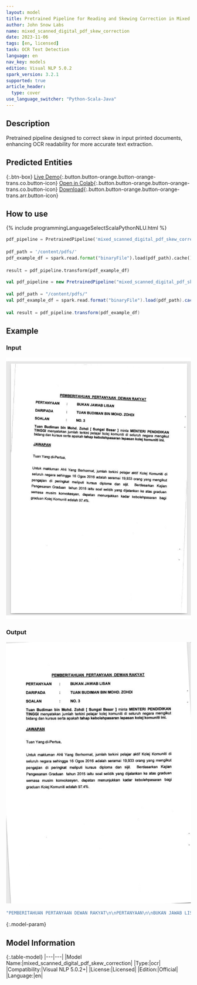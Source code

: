 ```yaml
---
layout: model
title: Pretrained Pipeline for Reading and Skewing Correction in Mixed Scanned and Digital PDF Documents
author: John Snow Labs
name: mixed_scanned_digital_pdf_skew_correction
date: 2023-11-06
tags: [en, licensed]
task: OCR Text Detection
language: en
nav_key: models
edition: Visual NLP 5.0.2
spark_version: 3.2.1
supported: true
article_header:
  type: cover
use_language_switcher: "Python-Scala-Java"
---
```


## Description

Pretrained pipeline designed to correct skew in input printed documents, enhancing OCR readability for more accurate text extraction.

## Predicted Entities

{:.btn-box}
[Live Demo](https://demo.johnsnowlabs.com/ocr/PP_MIXED_SCANNED_DIGITAL_PDF_SKEW_CORRECTION/){:.button.button-orange.button-orange-trans.co.button-icon}
[Open in Colab](https://github.com/JohnSnowLabs/spark-ocr-workshop/blob/master/jupyter/Cards/SparkOcrPretrainedPipelinesMixedScannedDigitalPdfSkewCorrection.ipynb){:.button.button-orange.button-orange-trans.co.button-icon}
[Download](https://s3.amazonaws.com/auxdata.johnsnowlabs.com/clinical/ocr/mixed_scanned_digital_pdf_skew_correction_en_4.3.4_3.0_1679597686000.zip){:.button.button-orange.button-orange-trans.arr.button-icon}

## How to use

<div class="tabs-box" markdown="1">
{% include programmingLanguageSelectScalaPythonNLU.html %}

```python
pdf_pipeline = PretrainedPipeline('mixed_scanned_digital_pdf_skew_correction', 'en', 'clinical/ocr')

pdf_path = '/content/pdfs/'
pdf_example_df = spark.read.format("binaryFile").load(pdf_path).cache()

result = pdf_pipeline.transform(pdf_example_df)
```
```scala
val pdf_pipeline = new PretrainedPipeline("mixed_scanned_digital_pdf_skew_correction", "en", "clinical/ocr")

val pdf_path = "/content/pdfs/"
val pdf_example_df = spark.read.format("binaryFile").load(pdf_path).cache()

val result = pdf_pipeline.transform(pdf_example_df)
```
</div>

## Example

### Input
![Screenshot](/assets/images/examples_ocr/pp_skew.jpg)

### Output
![Screenshot](/assets/images/examples_ocr/pp_skew_out.jpg)
```bash
"PEMBERITAHUAN PERTANYAAN DEWAN RAKYAT\n\nPERTANYAAN\n\nBUKAN JAWAB LISAN\n\nDARIPADA\n\nTUAN BUDIMAN BIN MOHD. ZOHDI\n\nSOALAN\n\nNO. 3\n\nTuan Budiman bin Moh\n\nTI\n\nd. Zohdi [ Sun\n\nbidang\n\nlah terkini pelaj\n\nar kolej komuniti di seluruh\n\ngai Besar ] minta MENTERI PENDIDIKAN\n\ndan kursus serta a\n\nPakah tahap\n\nut\n\nkebolehpasaran lepasan kolej k\n\nomuniti ini\n\nJAWAPAN\n\nTuan Yang di-Pertua,\n\nUntuk makluman Ahli Yang Berhormat\n\nSeluruh negara sehingga 16 Ogos 2016\n\njJumlah terkini pelajar aktif Kolej Komuniti di\n\nadalah se\n\nfamai 19,933 orang yang mengikut\n\nPengajian di peringkat meliputi kursus dip\n\nloma dan sijil.\n\nBerdasarkan Kajian\n\nPengesanan Graduan tahun 2015 iaitu soal\n\nSelidik yang dijalankan ke atas graduan\n\nsemasa musim konvokesyen dapatan me\n\ngraduan Kolej Komuniti adalah 97.4%.\n\nnunjukkan kadar kebolehpasaran bagi\n"
```

{:.model-param}
## Model Information

{:.table-model}
|---|---|
|Model Name:|mixed_scanned_digital_pdf_skew_correction|
|Type:|ocr|
|Compatibility:|Visual NLP 5.0.2+|
|License:|Licensed|
|Edition:|Official|
|Language:|en|
